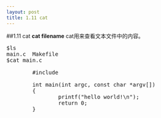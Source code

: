 ```yaml
---
layout: post
title: 1.11 cat
---
```

##1.11 cat
**cat filename**
cat用来查看文本文件中的内容。
<pre class='terminal bootcamp'>
<span class='codeline'>$ls</span>
<span class='bash-output'>main.c  Makefile</span>
<span class='codeline'>$cat main.c</span>
<span class='bash-output'>
        #include <stdio.h>

        int main(int argc, const char *argv[])
        {
                printf("hello world!\n");
                return 0;
        }
</span>

